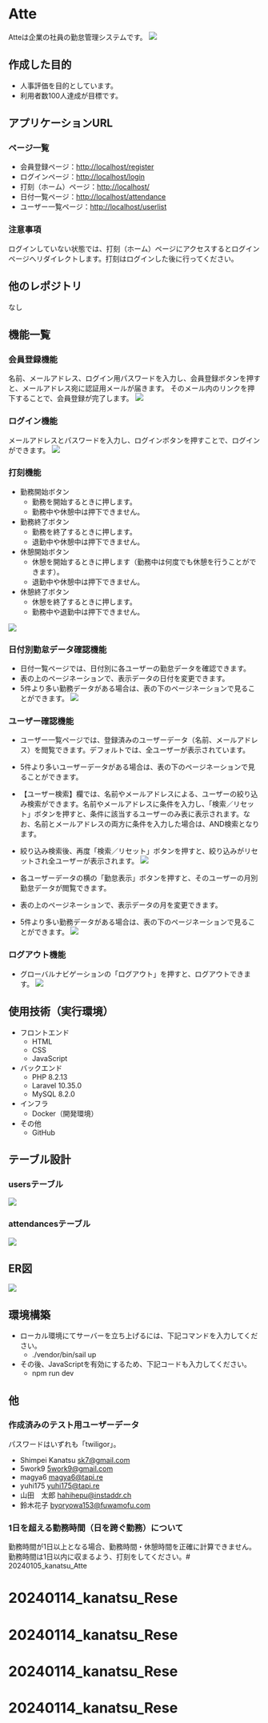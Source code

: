 # Atte
Atteは企業の社員の勤怠管理システムです。
![](./img/home.png)

## 作成した目的
- 人事評価を目的としています。
- 利用者数100人達成が目標です。

## アプリケーションURL
### ページ一覧
- 会員登録ページ：<http://localhost/register>
- ログインページ：<http://localhost/login>
- 打刻（ホーム）ページ：<http://localhost/>
- 日付一覧ページ：<http://localhost/attendance>
- ユーザー一覧ページ：<http://localhost/userlist>

### 注意事項
ログインしていない状態では、打刻（ホーム）ページにアクセスするとログインページへリダイレクトします。打刻はログインした後に行ってください。

## 他のレポジトリ
なし

## 機能一覧
### 会員登録機能
名前、メールアドレス、ログイン用パスワードを入力し、会員登録ボタンを押すと、メールアドレス宛に認証用メールが届きます。
そのメール内のリンクを押下することで、会員登録が完了します。
![](./img/register.png)

### ログイン機能
メールアドレスとパスワードを入力し、ログインボタンを押すことで、ログインができます。
![](./img/login.png)

### 打刻機能
- 勤務開始ボタン
  - 勤務を開始するときに押します。
  - 勤務中や休憩中は押下できません。
- 勤務終了ボタン
  - 勤務を終了するときに押します。
  - 退勤中や休憩中は押下できません。
- 休憩開始ボタン
  - 休憩を開始するときに押します（勤務中は何度でも休憩を行うことができます）。
  - 退勤中や休憩中は押下できません。
- 休憩終了ボタン
  - 休憩を終了するときに押します。
  - 勤務中や退勤中は押下できません。

![](./img/home.png)

### 日付別勤怠データ確認機能
- 日付一覧ページでは、日付別に各ユーザーの勤怠データを確認できます。
- 表の上のページネーションで、表示データの日付を変更できます。
- 5件より多い勤務データがある場合は、表の下のページネーションで見ることができます。
![](./img/attendance.png)

### ユーザー確認機能
- ユーザー一覧ページでは、登録済みのユーザーデータ（名前、メールアドレス）を閲覧できます。デフォルトでは、全ユーザーが表示されています。
- 5件より多いユーザーデータがある場合は、表の下のページネーションで見ることができます。
- 【ユーザー検索】欄では、名前やメールアドレスによる、ユーザーの絞り込み検索ができます。名前やメールアドレスに条件を入力し、「検索／リセット」ボタンを押すと、条件に該当するユーザーのみ表に表示されます。なお、名前とメールアドレスの両方に条件を入力した場合は、AND検索となります。
- 絞り込み検索後、再度「検索／リセット」ボタンを押すと、絞り込みがリセットされ全ユーザーが表示されます。
![](./img/userlist.png)

- 各ユーザーデータの横の「勤怠表示」ボタンを押すと、そのユーザーの月別勤怠データが閲覧できます。
- 表の上のページネーションで、表示データの月を変更できます。
- 5件より多い勤務データがある場合は、表の下のページネーションで見ることができます。
![](./img/userattendance.png)

### ログアウト機能
- グローバルナビゲーションの「ログアウト」を押すと、ログアウトできます。
![](./img/home.png)
## 使用技術（実行環境）
- フロントエンド
  - HTML
  - CSS
  - JavaScript
- バックエンド
  - PHP 8.2.13
  - Laravel 10.35.0
  - MySQL 8.2.0
- インフラ
  - Docker（開発環境）
- その他
  - GitHub

## テーブル設計
### usersテーブル
![](./img/usertable.png)

### attendancesテーブル
![](./img/attendancetable.png)

## ER図
![](./img/er.png)

## 環境構築
- ローカル環境にてサーバーを立ち上げるには、下記コマンドを入力してください。
  - ./vendor/bin/sail up
- その後、JavaScriptを有効にするため、下記コードも入力してください。
  - npm run dev

## 他
### 作成済みのテスト用ユーザーデータ
パスワードはいずれも「twiligor」。
- Shimpei Kanatsu sk7@gmail.com
- 5work9 5work9@gmail.com
- magya6	magya6@tapi.re
- yuhi175	yuhi175@tapi.re
- 山田　太郎	hahihepu@instaddr.ch
- 鈴木花子	byoryowa153@fuwamofu.com

### 1日を超える勤務時間（日を跨ぐ勤務）について
勤務時間が1日以上となる場合、勤務時間・休憩時間を正確に計算できません。勤務時間は1日以内に収まるよう、打刻をしてください。# 20240105_kanatsu_Atte
# 20240114_kanatsu_Rese
# 20240114_kanatsu_Rese
# 20240114_kanatsu_Rese
# 20240114_kanatsu_Rese
